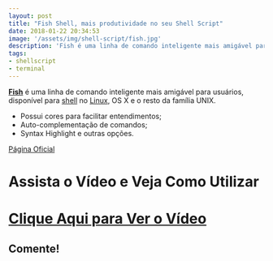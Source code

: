 ```yaml
---
layout: post
title: "Fish Shell, mais produtividade no seu Shell Script"
date: 2018-01-22 20:34:53
image: '/assets/img/shell-script/fish.jpg'
description: 'Fish é uma linha de comando inteligente mais amigável para usuários, disponível para Linux e Unix.'
tags:
- shellscript
- terminal
---
```


[__Fish__](http://fishshell.com/) é uma linha de comando inteligente mais amigável para usuários, disponível para [shell](http://www.terminalroot.com.br/shell/) no [Linux](http://www.terminalroot.com.br/tags#linux), OS X e o resto da família UNIX.

+ Possui cores para facilitar entendimentos;
+ Auto-complementação de comandos;
+ Syntax Highlight e outras opções.

[Página Oficial](http://fishshell.com/)

# Assista o Vídeo e Veja Como Utilizar

# [Clique Aqui para Ver o Vídeo](https://www.youtube.com/watch?v=uCLmjMErXXU)


## Comente!

<script async src="https://pagead2.googlesyndication.com/pagead/js/adsbygoogle.js"></script>

<!-- Informat -->
<ins class="adsbygoogle"
 style="display:block"
 data-ad-client="ca-pub-2838251107855362"
 data-ad-slot="2327980059"
 data-ad-format="auto"
 data-full-width-responsive="true"></ins>

<script>
(adsbygoogle = window.adsbygoogle || []).push({});
</script>

